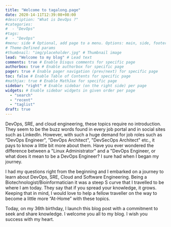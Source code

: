 ```yaml
---
title: "Welcome to tagalong.page"
date: 2020-14-11T12:39:08+08:00
#description: "What is DevOps ?"
#categories:
#  - "DevOps"
#tags:
#  - "DevOps"
#menu: side # Optional, add page to a menu. Options: main, side, footer
# Theme-Defined params
#thumbnail: "img/placeholder.jpg" # Thumbnail image
lead: "Welcome to my blog" # Lead text
comments: true # Enable Disqus comments for specific page
authorbox: true # Enable authorbox for specific page
pager: true # Enable pager navigation (prev/next) for specific page
toc: false # Enable Table of Contents for specific page
#mathjax: true # Enable MathJax for specific page
sidebar: "right" # Enable sidebar (on the right side) per page
widgets: # Enable sidebar widgets in given order per page
  - "search"
  - "recent"
  - "taglist"
draft: true
---
```


DevOps, SRE, and cloud engineering, these topics require no introduction. They seem to be the buzz words found in every job portal and in social sites such as LinkedIn. However, with such a huge demand for job roles such as “DevOps Engineer", "DevOps Architect", "DevSecOps Architect" etc., it pays to know a little bit more about them. Have you ever wondered the difference between a "Linux Administrator" and a "DevOps Engineer, or what does it mean to be a DevOps Engineer? I sure had when I began my journey.

I had my questions right from the beginning and I embarked on a journey to learn about DevOps, SRE, Cloud and Software Engineering. Being a Biotechnologist/Bioinformatician it was a steep S curve that I travelled to be where I am today. They say that if you spread your knowledge, it grows. Keeping that in mind, I would love to help a fellow traveller on the way to become a little more “At-Home” with these topics.

Today, on my 36th birthday, I launch this blog post with a commitment to seek and share knowledge. I welcome you all to my blog. I wish you success with my heart.

